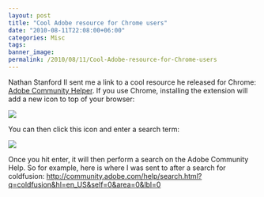 ```yaml
---
layout: post
title: "Cool Adobe resource for Chrome users"
date: "2010-08-11T22:08:00+06:00"
categories: Misc 
tags: 
banner_image: 
permalink: /2010/08/11/Cool-Adobe-resource-for-Chrome-users
---
```


Nathan Stanford II sent me a link to a cool resource he released for Chrome: <a href="https://chrome.google.com/extensions/detail/dehobnjngonejggmglbbfmdokhdaifeb">Adobe Community Helper</a>. If you use Chrome, installing the extension will add a new icon to top of your browser:

<img src="https://static.raymondcamden.com/images/Screen shot 2010-08-11 at 8.09.03 PM.png" />

You can then click this icon and enter a search term:

<img src="https://static.raymondcamden.com/images/cfjedi/Screen shot 2010-08-11 at 8.09.20 PM.png" />

Once you hit enter, it will then perform a search on the Adobe Community Help. So for example, here is where I was sent to after a search for coldfusion: <a href="http://community.adobe.com/help/search.html?q=coldfusion&hl=en_US&self=0&area=0&lbl=0">http://community.adobe.com/help/search.html?q=coldfusion&hl=en_US&self=0&area=0&lbl=0</a>